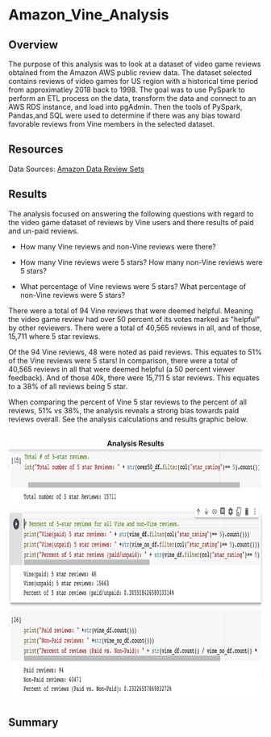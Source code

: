 # Amazon_Vine_Analysis

## Overview
The purpose of this analysis was to look at a dataset of video game reviews obtained from the Amazon AWS public review data.  The dataset selected contains reviews of video games for US region with a historical time period from approximatley 2018 back to 1998. The goal was to use PySpark to perform an ETL process on the data, transform the data and connect to an AWS RDS instance, and load into pgAdmin. Then the tools of PySpark, Pandas,and SQL were used to determine if there was any bias toward favorable reviews from Vine members in the selected dataset. 

## Resources
Data Sources: [Amazon Data Review Sets](https://s3.amazonaws.com/amazon-reviews-pds/tsv/amazon_reviews_us_Digital_Video_Games_v1_00.tsv.gz) 

## Results
The analysis focused on answering the following questions with regard to the video game dataset of reviews by Vine users and there results of paid and un-paid reviews.

- How many Vine reviews and non-Vine reviews were there?

- How many Vine reviews were 5 stars? How many non-Vine reviews were 5 stars?

- What percentage of Vine reviews were 5 stars? What percentage of non-Vine reviews were 5 stars?

There were a total of 94 Vine reviews that were deemed helpful. Meaning the video game review had over 50 percent of its votes marked as "helpful" by other reviewers. There were a total of 40,565 reviews in all, and of those, 15,711 where 5 star reviews. 

Of the 94 Vine reviews, 48 were noted as paid reviews. This equates to 51% of the Vine reviews were 5 stars! In comparison, there were a total of 40,565 reviews in all that were deemed helpful (a 50 percent viewer feedback).  And of those 40k, there were 15,711 5 star reviews.  This equates to a 38% of all reviews being 5 star.  

When comparing the percent of Vine 5 star reviews to the percent of all reviews, 51% vs 38%, the analysis reveals a strong bias towards paid reviews overall. See the analysis calculations and results graphic below.

<p align="center">
    <br>  <b> Analysis Results</b>  </br>
<img src="https://github.com/dfwdamon/Amazon_Vine_Analysis/blob/main/Reviews.png" width="625" height="500"/>

## Summary

